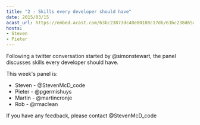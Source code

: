 ```yaml
---
title: "2 - Skills every developer should have"
date: 2015/03/15
acast_url: https://embed.acast.com/63bc23873dc40e00108c17d6/63bc238d65ae3d001128d7ef
hosts:
- Steven
- Pieter
---
```


Following a twitter conversation started by @simonstewart, the panel discusses skills every developer should have.

This week's panel is:

* Steven - @StevenMcD_code 
* Pieter - @pgermishuys 
* Martin - @martincronje 
* Rob - @rmaclean

If you have any feedback, please contact @StevenMcD_code
